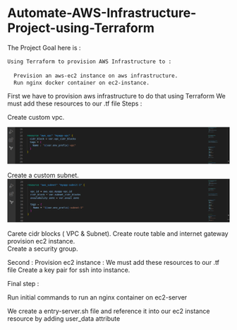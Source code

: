 # Automate-AWS-Infrastructure-Project-using-Terraform




The Project Goal here is : 

    Using Terraform to provision AWS Infrastructure to :

      Prevision an aws-ec2 instance on aws infrastructure.
      Run nginx docker container on ec2-instance.



First 
we have to provision aws infrastructure to do that using Terraform 
We must add these resources to our .tf file 
Steps : 

Create custom vpc.

![](images/1.png)



Create a custom subnet.
![](images/2.png)

Carete cidr blocks ( VPC & Subnet). 
Create route table and internet gateway provision ec2 instance.  
Create a security group. 




Second : 
Provision ec2 instance : 
We must add these resources to our .tf file
Create a key pair for ssh into instance.







Final step :


Run initial commands to run an nginx container on ec2-server 


We create a entry-server.sh file and reference it into our ec2 instance resource by adding user_data attribute 





